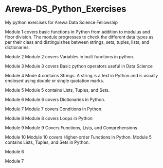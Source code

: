 # Arewa-DS_Python_Exercises

My python exercises for Arewa Data Science Fellowship

Module 1 covers basic functions in Python from addition to modulus and floor division. The module progresses to check the different data types as per their class and distinguishes between strings, sets, tuples, lists, and dictionaries.

Module 2
Module 2 covers Variables in built functions in python.

Module 3
Module 3 covers Basic python operators useful in Data Science

Module 4
Mode 4 contains Strings. A string is a text in Python and is usually enclosed using double or single quotation marks.

Module 5
Module 5 contains Lists, Tuples, and Sets.

Module 6
Module 6 covers Dictionaries in Python.

Module 7
Module 7 covers Conditions in Python.

Module 8
Module 8 covers Loops in Python

Module 9
Module 9 Covers Functions, Lists, and Comprehensions.

Module 10
Module 10 covers Higher-order Functions in Python.
Module 5 contains Lists, Tuples, and Sets in Python.

Module 6

Module 7
